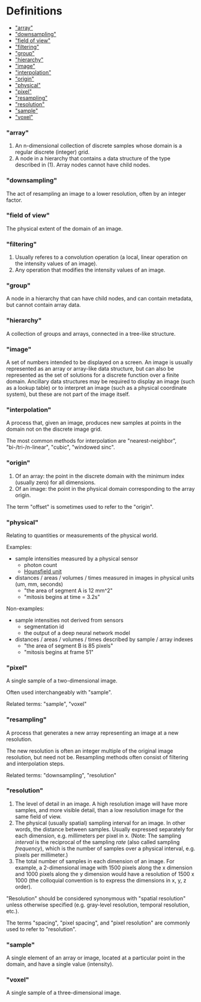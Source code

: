 # Definitions

- ["array"](#array)                                                                                                                                                                                                
- ["downsampling"](#downsampling)
- ["field of view"](#field-of-view)
- ["filtering"](#filtering)
- ["group"](#group)
- ["hierarchy"](#hierarchy)
- ["image"](#image)
- ["interpolation"](#interpolation)
- ["origin"](#origin)
- ["physical"](#physical)
- ["pixel"](#pixel)
- ["resampling"](#resampling)
- ["resolution"](#resolution)
- ["sample"](#sample)
- ["voxel"](#voxel)


### "array" 
1. An n-dimensional collection of discrete samples whose domain is a regular discrete (integer) grid.
2. A node in a hierarchy that contains a data structure of the type described in (1). Array nodes cannot have child nodes.

### "downsampling"
The act of resampling an image to a lower resolution, often by an integer factor.

### "field of view"
The physical extent of the domain of an image.

### "filtering"
1. Usually referes to a convolution operation (a local, linear operation on the intensity values of an image).
2. Any operation that modifies the intensity values of an image.

### "group"
A node in a hierarchy that can have child nodes, and can contain metadata, but cannot contain array data.

### "hierarchy"
A collection of groups and arrays, connected in a tree-like structure.

### "image"
A set of numbers intended to be displayed on a screen. An image is usually represented as an array or array-like data structure, but can also be represented as the set of solutions for a discrete function over a finite domain. Ancillary data structures may be required to display an image (such as a lookup table) or to interpret an image (such as a physical coordinate system), but these are not part of the image itself. 

### "interpolation"
A process that, given an image, produces new samples at points in the domain not on the discrete image grid.

The most common methods for interpolation are "nearest-neighbor", "bi-/tri-/n-linear", "cubic", "windowed sinc".

### "origin"
1. Of an array: the point in the discrete domain with the minimum index (usually zero) for all dimensions.
2. Of an image: the point in the physical domain corresponding to the array origin.

The term "offset" is sometimes used to refer to the "origin".

### "physical"
Relating to quantities or measurements of the physical world.

Examples:
* sample intensities measured by a physical sensor
    * photon count
    * [Hounsfield unit](https://en.wikipedia.org/wiki/Hounsfield_scale)
* distances / areas / volumes / times measured in images in physical units (um, mm, seconds)
    * "the area of segment A is 12 mm^2"
    * "mitosis begins at time = 3.2s"

Non-examples:
* sample intensities not derived from sensors
    * segmentation id
    * the output of a deep neural network model
* distances / areas / volumes / times described by sample / array indexes
    * "the area of segment B is 85 pixels"
    * "mitosis begins at frame 51"

### "pixel" 
A single sample of a two-dimensional image.

Often used interchangeably with "sample".

Related terms: "sample", "voxel"

### "resampling"
A process that generates a new array representing an image at a new resolution. 

The new resolution is often an integer multiple of the original image resolution, but need not be. Resampling methods often
consist of filtering and interpolation steps.

Related terms: "downsampling", "resolution"

### "resolution"
1. The level of detail in an image. A high resolution image will have more samples, and more visible detail, than a low resolution image for the same field of view.
2. The physical (usually spatial) sampling interval for an image. In other words, the distance between samples. Usually expressed separately for each dimension, e.g. millimeters per pixel in x. (Note: The sampling *interval* is the reciprocal of the sampling *rate* (also called sampling *frequency*), which is the number of samples over a physical interval, e.g. pixels per millimeter.) 
3. The total number of samples in each dimension of an image. For example, a 2-dimensional image with 1500 pixels along the x dimension and 1000 pixels along the y dimension would have a resolution of 1500 x 1000 (the colloquial convention is to express the dimensions in x, y, z order). 

"Resolution" should be considered synonymous with "spatial resolution" unless otherwise specified (e.g. gray-level resolution, temporal resolution, etc.). 

The terms "spacing", "pixel spacing", and "pixel resolution" are commonly used to refer to "resolution".

### "sample" 
A single element of an array or image, located at a particular point in the domain, and
have a single value (intensity).

### "voxel" 
A single sample of a three-dimensional image.

